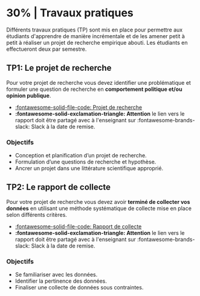 # 30% | Travaux pratiques

Différents travaux pratiques (TP) sont mis en place pour permettre aux étudiants d'apprendre de manière incrémentale et de les amener petit à petit à réaliser un projet de recherche empirique abouti. Les étudiants en effectueront deux par semestre.


## TP1: Le projet de recherche

Pour votre projet de recherche vous devez identifier une problématique et formuler une question de recherche en **comportement politique et/ou opinion publique**.

- [:fontawesome-solid-file-code: Projet de recherche](https://colab.research.google.com/github/mickaeltemporao/mdss-materials/blob/main/projet-de-recherche.ipynb)
- **:fontawesome-solid-exclamation-triangle: Attention** le lien vers le rapport doit être partagé avec à l'enseignant sur :fontawesome-brands-slack: Slack à la date de remise.

### Objectifs
- Conception et planification d’un projet de recherche.
- Formulation d’une questions de recherche et hypothèse.
- Ancrer un projet dans une littérature scientifique approprié.


## TP2: Le rapport de collecte

Pour votre projet de recherche vous devez avoir **terminé de collecter vos données** en utilisant une méthode systématique de collecte mise en place selon différents critères.


- [:fontawesome-solid-file-code: Rapport de collecte](https://colab.research.google.com/github/mickaeltemporao/mdss-materials/blob/main/rapport-de-collecte.ipynb)
- **:fontawesome-solid-exclamation-triangle: Attention** le lien vers le rapport doit être partagé avec à l'enseignant sur :fontawesome-brands-slack: Slack à la date de remise.

### Objectifs
- Se familiariser avec les données.
- Identifier la pertinence des données.
- Finaliser une collecte de données sous contraintes.

